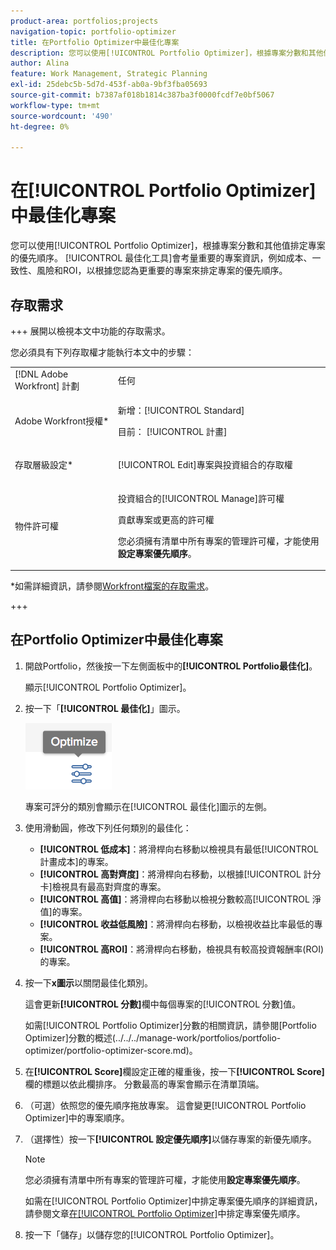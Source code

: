 ```yaml
---
product-area: portfolios;projects
navigation-topic: portfolio-optimizer
title: 在Portfolio Optimizer中最佳化專案
description: 您可以使用[!UICONTROL Portfolio Optimizer]，根據專案分數和其他值排定專案的優先順序。 Optimizer會考量重要的專案資訊，例如成本、一致性、風險和ROI，以根據對您而言更重要的專案來排定專案的優先順序。
author: Alina
feature: Work Management, Strategic Planning
exl-id: 25debc5b-5d7d-453f-ab0a-9bf3fba05693
source-git-commit: b7387af018b1814c387ba3f0000fcdf7e0bf5067
workflow-type: tm+mt
source-wordcount: '490'
ht-degree: 0%

---
```


# 在[!UICONTROL Portfolio Optimizer]中最佳化專案

您可以使用[!UICONTROL Portfolio Optimizer]，根據專案分數和其他值排定專案的優先順序。 [!UICONTROL 最佳化工具]會考量重要的專案資訊，例如成本、一致性、風險和ROI，以根據您認為更重要的專案來排定專案的優先順序。

## 存取需求

+++ 展開以檢視本文中功能的存取需求。

您必須具有下列存取權才能執行本文中的步驟：

<table style="table-layout:auto"> 
 <col> 
 <col> 
 <tbody> 
  <tr> 
   <td role="rowheader">[!DNL Adobe Workfront] 計劃</td> 
   <td> 任何</td> 
  </tr> 
  <tr> 
   <td role="rowheader">Adobe Workfront授權*</td> 
   <td> <p>新增：[!UICONTROL Standard] </p>
   <p>目前： [!UICONTROL 計畫] </p> </td> 
  </tr> 
  <tr> 
   <td role="rowheader">存取層級設定*</td> 
   <td> <p>[!UICONTROL Edit]專案與投資組合的存取權</p> </td> 
  </tr> 
  <tr> 
   <td role="rowheader">物件許可權</td> 
   <td> <p>投資組合的[!UICONTROL Manage]許可權</p> <p>貢獻專案或更高的許可權</p> 
   <p>您必須擁有清單中所有專案的管理許可權，才能使用<b>設定專案優先順序</b>。</p>
    </td> 
  </tr> 
 </tbody> 
</table>

*如需詳細資訊，請參閱[Workfront檔案的存取需求](/help/quicksilver/administration-and-setup/add-users/access-levels-and-object-permissions/access-level-requirements-in-documentation.md)。

+++

## 在Portfolio Optimizer中最佳化專案

1. 開啟Portfolio，然後按一下左側面板中的&#x200B;**[!UICONTROL Portfolio最佳化]**。

   顯示[!UICONTROL Portfolio Optimizer]。

1. 按一下「**[!UICONTROL 最佳化]**」圖示。

   ![最佳化圖示](assets/optimize-icon-portfolio-optimizer.png)

   專案可評分的類別會顯示在[!UICONTROL 最佳化]圖示的左側。

1. 使用滑動圓，修改下列任何類別的最佳化：

   * **[!UICONTROL 低成本]**：將滑桿向右移動以檢視具有最低[!UICONTROL 計畫成本]的專案。
   * **[!UICONTROL 高對齊度]**：將滑桿向右移動，以根據[!UICONTROL 計分卡]檢視具有最高對齊度的專案。
   * **[!UICONTROL 高值]**：將滑桿向右移動以檢視分數較高[!UICONTROL 淨值]的專案。
   * **[!UICONTROL 收益低風險]**：將滑桿向右移動，以檢視收益比率最低的專案。
   * **[!UICONTROL 高ROI]**：將滑桿向右移動，檢視具有較高投資報酬率(ROI)的專案。

1. 按一下&#x200B;**x圖示**&#x200B;以關閉最佳化類別。

   這會更新&#x200B;**[!UICONTROL 分數]**&#x200B;欄中每個專案的[!UICONTROL 分數]值。

   如需[!UICONTROL Portfolio Optimizer]分數的相關資訊，請參閱[Portfolio Optimizer]分數的概述(../../../manage-work/portfolios/portfolio-optimizer/portfolio-optimizer-score.md)。

1. 在&#x200B;**[!UICONTROL Score]**&#x200B;欄設定正確的權重後，按一下&#x200B;**[!UICONTROL Score]**&#x200B;欄的標題以依此欄排序。 分數最高的專案會顯示在清單頂端。

1. （可選）依照您的優先順序拖放專案。
這會變更[!UICONTROL Portfolio Optimizer]中的專案順序。
1. （選擇性）按一下&#x200B;**[!UICONTROL 設定優先順序]**&#x200B;以儲存專案的新優先順序。

   >[!NOTE]
   >
   >   您必須擁有清單中所有專案的管理許可權，才能使用&#x200B;**設定專案優先順序**。

   如需在[!UICONTROL Portfolio Optimizer]中排定專案優先順序的詳細資訊，請參閱文章[在[!UICONTROL Portfolio Optimizer]](../../../manage-work/portfolios/portfolio-optimizer/prioritize-projects-in-portfolio-optimizer.md)中排定專案優先順序。

1. 按一下「儲存」**&#x200B;**&#x200B;以儲存您的[!UICONTROL Portfolio Optimizer]。
